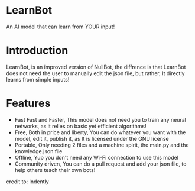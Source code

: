 # LearnBot
An AI model that can learn from YOUR input!
# Introduction
LearnBot, is an improved version of NullBot, the diffrence is that LearnBot does not need the user to manually edit the json file, but rather, It directly learns from simple inputs!
# Features
- Fast Fast and Faster, This model does not need you to train any neural networks, as it relies on basic yet efficient algorithms!
- Free, Both in price and liberty, You can do whatever you want with the model, edit it, publish it, as It is licensed under the GNU license
- Portable, Only needing 2 files and a machine spirit, the main.py and the knowledge.json file
- Offline, Yup you don't need any Wi-Fi connection to use this model
- Community driven, You can do a pull request and add your json file, to help others teach their own bots!






credit to: Indently 
